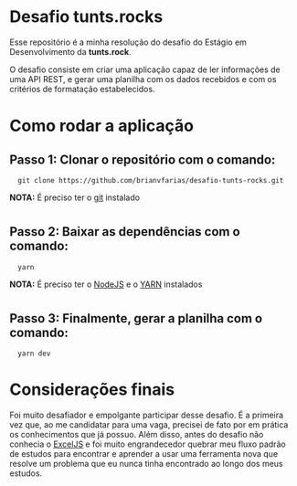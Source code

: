 # Desafio tunts.rocks

Esse repositório é a minha resolução do desafio do Estágio em Desenvolvimento da **tunts.rock**.

O desafio consiste em criar uma aplicação capaz de ler informações de uma API REST, e gerar uma planilha com os dados recebidos e com os critérios de formatação estabelecidos.

# Como rodar a aplicação

## Passo 1: Clonar o repositório com o comando:

```shell
  git clone https://github.com/brianvfarias/desafio-tunts-rocks.git
```

**NOTA:** É preciso ter o [git](https://git-scm.com/downloads) instalado

#

## Passo 2: Baixar as dependências com o comando:

```shell
  yarn
```

**NOTA:** É preciso ter o [NodeJS](https://nodejs.org/en/download/) e o [YARN](https://classic.yarnpkg.com/lang/en/docs/install/) instalados

#

## Passo 3: Finalmente, gerar a planilha com o comando:

```shell
  yarn dev
```

# Considerações finais

Foi muito desafiador e empolgante participar desse desafio. É a primeira vez que, ao me candidatar para uma vaga, precisei de fato por em prática os conhecimentos que já possuo. Além disso, antes do desafio não conhecia o [ExcelJS](https://github.com/exceljs/exceljs) e foi muito engrandecedor quebrar meu fluxo padrão de estudos para encontrar e aprender a usar uma ferramenta nova que resolve um problema que eu nunca tinha encontrado ao longo dos meus estudos.
